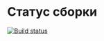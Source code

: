 # Статус сборки
[![Build status](https://ci.appveyor.com/api/projects/status/rhpxewshshsepggy?svg=true)](https://ci.appveyor.com/project/Acdys/bdd)
